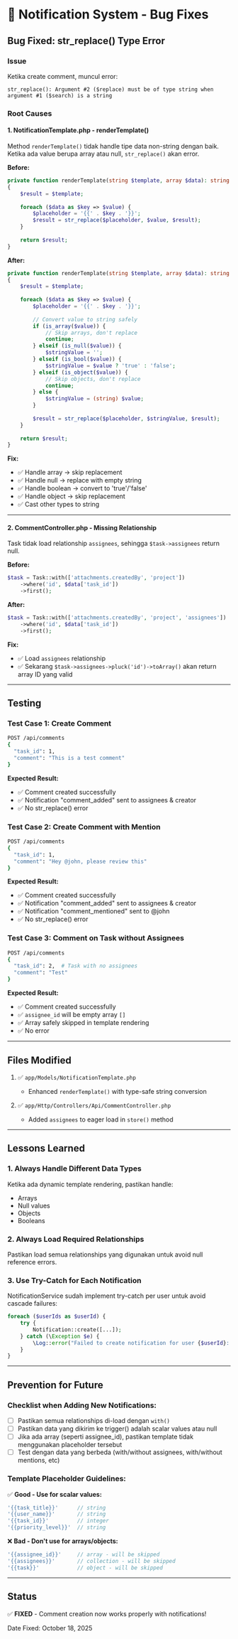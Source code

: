 # 🔧 Notification System - Bug Fixes

## Bug Fixed: str_replace() Type Error

### Issue
Ketika create comment, muncul error:
```
str_replace(): Argument #2 ($replace) must be of type string when argument #1 ($search) is a string
```

### Root Causes

#### 1. **NotificationTemplate.php - renderTemplate()**
Method `renderTemplate()` tidak handle tipe data non-string dengan baik. Ketika ada value berupa array atau null, `str_replace()` akan error.

**Before:**
```php
private function renderTemplate(string $template, array $data): string
{
    $result = $template;
    
    foreach ($data as $key => $value) {
        $placeholder = '{{' . $key . '}}';
        $result = str_replace($placeholder, $value, $result);
    }
    
    return $result;
}
```

**After:**
```php
private function renderTemplate(string $template, array $data): string
{
    $result = $template;
    
    foreach ($data as $key => $value) {
        $placeholder = '{{' . $key . '}}';
        
        // Convert value to string safely
        if (is_array($value)) {
            // Skip arrays, don't replace
            continue;
        } elseif (is_null($value)) {
            $stringValue = '';
        } elseif (is_bool($value)) {
            $stringValue = $value ? 'true' : 'false';
        } elseif (is_object($value)) {
            // Skip objects, don't replace
            continue;
        } else {
            $stringValue = (string) $value;
        }
        
        $result = str_replace($placeholder, $stringValue, $result);
    }
    
    return $result;
}
```

**Fix:**
- ✅ Handle array → skip replacement
- ✅ Handle null → replace with empty string
- ✅ Handle boolean → convert to 'true'/'false'
- ✅ Handle object → skip replacement
- ✅ Cast other types to string

---

#### 2. **CommentController.php - Missing Relationship**
Task tidak load relationship `assignees`, sehingga `$task->assignees` return null.

**Before:**
```php
$task = Task::with(['attachments.createdBy', 'project'])
    ->where('id', $data['task_id'])
    ->first();
```

**After:**
```php
$task = Task::with(['attachments.createdBy', 'project', 'assignees'])
    ->where('id', $data['task_id'])
    ->first();
```

**Fix:**
- ✅ Load `assignees` relationship
- ✅ Sekarang `$task->assignees->pluck('id')->toArray()` akan return array ID yang valid

---

## Testing

### Test Case 1: Create Comment
```bash
POST /api/comments
{
  "task_id": 1,
  "comment": "This is a test comment"
}
```

**Expected Result:**
- ✅ Comment created successfully
- ✅ Notification "comment_added" sent to assignees & creator
- ✅ No str_replace() error

### Test Case 2: Create Comment with Mention
```bash
POST /api/comments
{
  "task_id": 1,
  "comment": "Hey @john, please review this"
}
```

**Expected Result:**
- ✅ Comment created successfully
- ✅ Notification "comment_added" sent to assignees & creator
- ✅ Notification "comment_mentioned" sent to @john
- ✅ No str_replace() error

### Test Case 3: Comment on Task without Assignees
```bash
POST /api/comments
{
  "task_id": 2,  # Task with no assignees
  "comment": "Test"
}
```

**Expected Result:**
- ✅ Comment created successfully
- ✅ `assignee_id` will be empty array `[]`
- ✅ Array safely skipped in template rendering
- ✅ No error

---

## Files Modified

1. ✅ `app/Models/NotificationTemplate.php`
   - Enhanced `renderTemplate()` with type-safe string conversion

2. ✅ `app/Http/Controllers/Api/CommentController.php`
   - Added `assignees` to eager load in `store()` method

---

## Lessons Learned

### 1. **Always Handle Different Data Types**
Ketika ada dynamic template rendering, pastikan handle:
- Arrays
- Null values
- Objects
- Booleans

### 2. **Always Load Required Relationships**
Pastikan load semua relationships yang digunakan untuk avoid null reference errors.

### 3. **Use Try-Catch for Each Notification**
NotificationService sudah implement try-catch per user untuk avoid cascade failures:
```php
foreach ($userIds as $userId) {
    try {
        Notification::create([...]);
    } catch (\Exception $e) {
        \Log::error("Failed to create notification for user {$userId}: " . $e->getMessage());
    }
}
```

---

## Prevention for Future

### Checklist when Adding New Notifications:

- [ ] Pastikan semua relationships di-load dengan `with()`
- [ ] Pastikan data yang dikirim ke trigger() adalah scalar values atau null
- [ ] Jika ada array (seperti assignee_id), pastikan template tidak menggunakan placeholder tersebut
- [ ] Test dengan data yang berbeda (with/without assignees, with/without mentions, etc)

### Template Placeholder Guidelines:

✅ **Good - Use for scalar values:**
```php
'{{task_title}}'      // string
'{{user_name}}'       // string
'{{task_id}}'         // integer
'{{priority_level}}'  // string
```

❌ **Bad - Don't use for arrays/objects:**
```php
'{{assignee_id}}'     // array - will be skipped
'{{assignees}}'       // collection - will be skipped
'{{task}}'            // object - will be skipped
```

---

## Status

✅ **FIXED** - Comment creation now works properly with notifications!

Date Fixed: October 18, 2025
